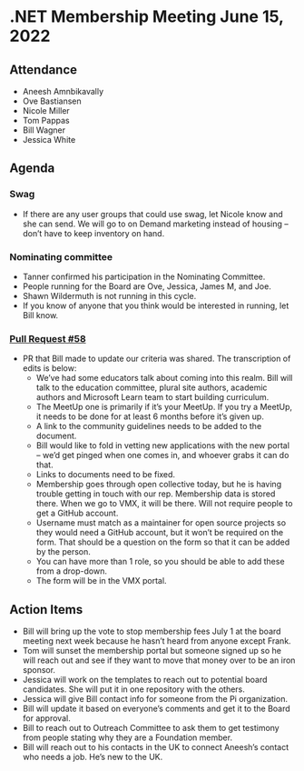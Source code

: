 # .NET Membership Meeting June 15, 2022

## Attendance

* Aneesh Amnbikavally
* Ove Bastiansen
* Nicole Miller
* Tom Pappas
* Bill Wagner
* Jessica White

## Agenda

### Swag

* If there are any user groups that could use swag, let Nicole know and she can send. We will go to on Demand marketing instead of housing – don’t have to keep inventory on hand.

### Nominating committee

* Tanner confirmed his participation in the Nominating Committee.
* People running for the Board are Ove, Jessica, James M, and Joe.
* Shawn Wildermuth is not running in this cycle.
* If you know of anyone that you think would be interested in running, let Bill know.

### [Pull Request #58](https://github.com/dotnet-foundation/wg-membership/pull/58)

* PR that Bill made to update our criteria was shared. The transcription of edits is below:
  * We’ve had some educators talk about coming into this realm.  Bill will talk to the education committee, plural site authors, academic authors and Microsoft Learn team to start building curriculum.
  * The MeetUp one is primarily if it’s your MeetUp.  If you try a MeetUp, it needs to be done for at least 6 months before it’s given up.
  * A link to the community guidelines needs to be added to the document.
  * Bill would like to fold in vetting new applications with the new portal – we’d get pinged when one comes in, and whoever grabs it can do that.
  * Links to documents need to be fixed. 
  * Membership goes through open collective today, but he is having trouble getting in touch with our rep.  Membership data is stored there.  When we go to VMX, it will be there.  Will not require people to get a GitHub account.
  * Username must match as a maintainer for open source projects so they would need a GitHub account, but it won’t be required on the form.  That should be a question on the form so that it can be added by the person.
  * You can have more than 1 role, so you should be able to add these from a drop-down.
  * The form will be in the VMX portal.

## Action Items

* Bill will bring up the vote to stop membership fees July 1 at the board meeting next week because he hasn’t heard from anyone except Frank.
* Tom will sunset the membership portal but someone signed up so he will reach out and see if they want to move that money over to be an iron sponsor.
* Jessica will work on the templates to reach out to potential board candidates.  She will put it in one repository with the others.
* Jessica will give Bill contact info for someone from the Pi organization.
* Bill will update it based on everyone’s comments and get it to the Board for approval.
* Bill to reach out to Outreach Committee to ask them to get testimony from people stating why they are a Foundation member.
* Bill will reach out to his contacts in the UK to connect Aneesh’s contact who needs a job.  He’s new to the UK.
